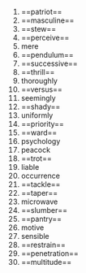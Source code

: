 1. ==patriot==
2. ==masculine==
3. ==stew==
4. ==perceive==
5. mere
6. ==pendulum==
7. ==successive==
8. ==thrill==
9. thoroughly
10. ==versus==
11. seemingly
12. ==shady==
13. uniformly
14. ==priority==
15. ==ward==
16. psychology
17. peacock
18. ==trot==
19. liable
20. occurrence
21. ==tackle==
22. ==taper==
23. microwave
24. ==slumber==
25. ==pantry==
26. motive
27. sensible
28. ==restrain==
29. ==penetration==
30. ==multitude==